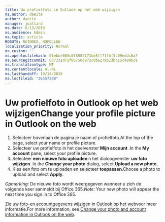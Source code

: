 ```yaml
---
title: Uw profielfoto in Outlook op het web wijzigen
ms.author: daeite
author: daeite
manager: joallard
ms.date: 6/13/2019
ms.audience: Admin
ms.topic: article
ROBOTS: NOINDEX, NOFOLLOW
localization_priority: Normal
ms.custom: ''
ms.openlocfilehash: 01ebbe085c0f8585171be8ff71fbf5c09eddc8a7
ms.sourcegitcommit: 037331d71f06750d972c0b6278b23bb15c4806ca
ms.translationtype: MT
ms.contentlocale: nl-NL
ms.lasthandoff: 10/18/2019
ms.locfileid: "36557208"
---
```

# <a name="change-your-profile-picture-in-outlook-on-the-web"></a><span data-ttu-id="63fc0-102">Uw profielfoto in Outlook op het web wijzigen</span><span class="sxs-lookup"><span data-stu-id="63fc0-102">Change your profile picture in Outlook on the web</span></span>

1. <span data-ttu-id="63fc0-103">Selecteer bovenaan de pagina je naam of profielfoto.</span><span class="sxs-lookup"><span data-stu-id="63fc0-103">At the top of the page, select your name or profile picture.</span></span>
1. <span data-ttu-id="63fc0-104">Selecteer uw profielfoto in het deelvenster **Mijn account** .</span><span class="sxs-lookup"><span data-stu-id="63fc0-104">In the **My account** pane, select your profile picture.</span></span>
1. <span data-ttu-id="63fc0-105">Selecteer **een nieuwe foto uploaden**in het dialoogvenster **uw foto wijzigen** .</span><span class="sxs-lookup"><span data-stu-id="63fc0-105">In the **Change your photo** dialog, select **Upload a new photo**.</span></span>
1. <span data-ttu-id="63fc0-106">Kies een foto om te uploaden en selecteer **toepassen**.</span><span class="sxs-lookup"><span data-stu-id="63fc0-106">Choose a photo to upload and select **Apply**.</span></span>

<span data-ttu-id="63fc0-107">*Opmerking:* De nieuwe foto wordt weergegeven wanneer u zich de volgende keer aanmeldt bij Office 365.</span><span class="sxs-lookup"><span data-stu-id="63fc0-107">*Note:* Your new photo will appear the next time you sign in to Office 365.</span></span>

<span data-ttu-id="63fc0-108">Zie [uw foto-en accountgegevens wijzigen in Outlook op het web](https://support.office.com/article/b2dbb289-851d-4bed-93c3-3e136f5659ec)voor meer informatie.</span><span class="sxs-lookup"><span data-stu-id="63fc0-108">For more information, see [Change your photo and account information in Outlook on the web](https://support.office.com/article/b2dbb289-851d-4bed-93c3-3e136f5659ec).</span></span>